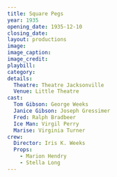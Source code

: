 ```yaml
---
title: Square Pegs
year: 1935
opening_date: 1935-12-10
closing_date: 
layout: productions
image:
image_caption:
image_credit:
playbill: 
category: 
details:
  Theatre: Theatre Jacksonville
  Venue: Little Theatre
cast:
  Tom Gibson: George Weeks
  Janice Gibson: Joseph Gressimer
  Fred: Ralph Bradbeer
  Ice Man: Virgil Perry
  Marise: Virginia Turner
crew:
  Director: Iris K. Weeks
  Props:
    - Marion Hendry
    - Stella Long
---
```


